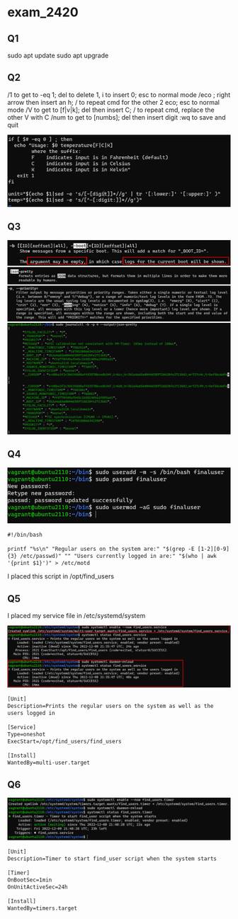# exam_2420

## Q1
sudo apt update
sudo apt upgrade

## Q2
/1 to get to -eq 1; del to delete 1, i to insert 0; esc to normal mode
/eco ; right arrow then insert an h; / to repeat cmd for the other 2 eco; esc to normal mode
/V to get to [f|v|k]; del then insert C; / to repeat cmd, replace the other V with C
/num to get to [numbs]; del then insert digit
:wq to save and quit


![](/images/Q2.png)

## Q3
![](/images/q3boot.png)
![](/images/q3Json.png)
![](/images/q3priority.png)
![](/images/q3output.png)

## Q4
![](/images/q4useradd.png)
    
    #!/bin/bash

    printf "%s\n" "Regular users on the system are:" "$(grep -E [1-2][0-9]{3} /etc/passwd)" "" "Users currently logged in are:" "$(who | awk '{print $1}')" > /etc/motd
<p> I placed this script in /opt/find_users

## Q5

<p> I placed my service file in /etc/systemd/system</p>

![](/images/Q5service.png)


    [Unit]
    Description=Prints the regular users on the system as well as the users logged in

    [Service]
    Type=oneshot
    ExecStart=/opt/find_users/find_users

    [Install]
    WantedBy=multi-user.target


## Q6

![](/images/q6timer.png)

    [Unit]
    Description=Timer to start find_user script when the system starts

    [Timer]
    OnBootSec=1min
    OnUnitActiveSec=24h

    [Install]
    WantedBy=timers.target




